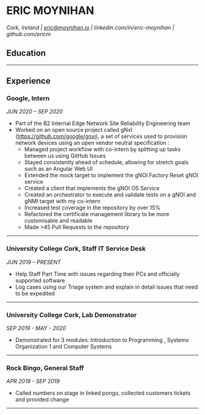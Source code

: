 # ERIC MOYNIHAN
*Cork, Ireland | eric@moynihan.io | linkedin.com/in/eric-moynihan | github.com/ericm*

## Education

***

## Experience

### Google, Intern 
*JUN 2020 – SEP 2020*
- Part of the B2 Internal Edge Network Site Reliability Engineering team
- Worked on an open source project called gNxI (https://github.com/google/gnxi), a set of services used to provision network devices using an open vendor neutral  specification :
  - Managed project workflow with co-intern by splitting up tasks between us using GitHub Issues
  - Stayed consistently ahead of schedule, allowing for stretch goals such as an Angular Web UI
  - Extended the mock target to implement the gNOI Factory Reset gNOI service
  - Created a client that implements the gNOI OS Service
  - Created an orchestrator to execute and validate tests on a gNOI and gNMI target with my co-intern
  - Increased test coverage in the repository by over 15%
  - Refactored the certificate management library to be more customisable and readable
  - Made >45 Pull Requests to the repository

***

### University College Cork, Staff IT Service Desk
*JUN 2019 – PRESENT*
- Help Staff Part Time with issues regarding their PCs and officially supported software
- Log cases using our Triage system and explain in detail issues that need to be expedited

***

### University College Cork, Lab Demonstrator
*SEP 2019 - MAY - 2020*
- Demonstrated for 3 modules: Introduction to Programming , Systems Organization 1 and Computer Systems 

***

### Rock Bingo, General Staff
*APR 2019 - SEP 2019*
- Called numbers on stage in linked pongo, collected customers tickets and provided change

***
